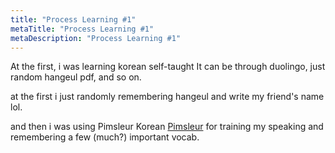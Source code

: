 ```yaml
---
title: "Process Learning #1"
metaTitle: "Process Learning #1"
metaDescription: "Process Learning #1"
---
```


At the first, i was learning korean self-taught
It can be through duolingo, just random hangeul pdf, and so on.

at the first i just randomly remembering hangeul and write my friend's name lol.

and then i was using Pimsleur Korean [Pimsleur](https://www.pimsleur.com/) for training my speaking and remembering a few (much?) important vocab.
